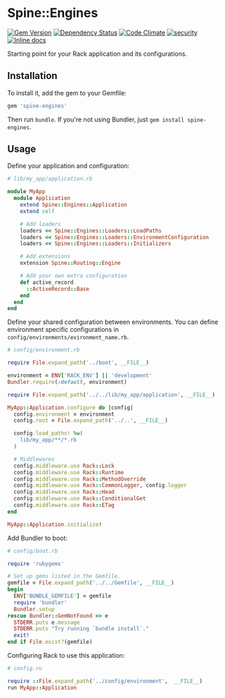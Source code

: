 # Spine::Engines

[![Gem Version](https://badge.fury.io/rb/spine-engines.svg)](http://badge.fury.io/rb/spine-engines)
[![Dependency Status](https://gemnasium.com/rspine/engines.svg)](https://gemnasium.com/rspine/engines)
[![Code Climate](https://codeclimate.com/github/rspine/engines/badges/gpa.svg)](https://codeclimate.com/github/rspine/engines)
[![security](https://hakiri.io/github/rspine/engines/master.svg)](https://hakiri.io/github/rspine/engines/master)
[![Inline docs](http://inch-ci.org/github/rspine/engines.svg?branch=master)](http://inch-ci.org/github/rspine/engines)

Starting point for your Rack application and its configurations.

## Installation

To install it, add the gem to your Gemfile:

```ruby
gem 'spine-engines'
```

Then run `bundle`. If you're not using Bundler, just `gem install spine-engines`.

## Usage

Define your application and configuration:

```ruby
# lib/my_app/application.rb

module MyApp
  module Application
    extend Spine::Engines::Application
    extend self

    # Add loaders
    loaders << Spine::Engines::Loaders::LoadPaths
    loaders << Spine::Engines::Loaders::EnvironmentConfiguration
    loaders << Spine::Engines::Loaders::Initializers

    # Add extensions
    extension Spine::Routing::Engine

    # Add your own extra configuration
    def active_record
      ::ActiveRecord::Base
    end
  end
end
```

Define your shared configuration between environments. You can define
environment specific configurations in `config/environments/evironment_name.rb`.

```ruby
# config/environment.rb

require File.expand_path('../boot', __FILE__)

environment = ENV['RACK_ENV'] || 'development'
Bundler.require(:default, environment)

require File.expand_path('../../lib/my_app/application', __FILE__)

MyApp::Application.configure do |config|
  config.environment = environment
  config.root = File.expand_path('../..', __FILE__)

  config.load_paths! %w(
    lib/my_app/**/*.rb
  )

  # Middlewares
  config.middleware.use Rack::Lock
  config.middleware.use Rack::Runtime
  config.middleware.use Rack::MethodOverride
  config.middleware.use Rack::CommonLogger, config.logger
  config.middleware.use Rack::Head
  config.middleware.use Rack::ConditionalGet
  config.middleware.use Rack::ETag
end

MyApp::Application.initialize!
```

Add Bundler to boot:

```ruby
# config/boot.rb

require 'rubygems'

# Set up gems listed in the Gemfile.
gemfile = File.expand_path('../../Gemfile', __FILE__)
begin
  ENV['BUNDLE_GEMFILE'] = gemfile
  require 'bundler'
  Bundler.setup
rescue Bundler::GemNotFound => e
  STDERR.puts e.message
  STDERR.puts "Try running `bundle install`."
  exit!
end if File.exist?(gemfile)
```

Configuring Rack to use this application:

```ruby
# config.ru

require ::File.expand_path('../config/environment',  __FILE__)
run MyApp::Application
```
